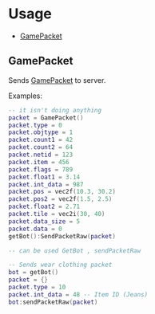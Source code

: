 # Usage
* [GamePacket](#GamePacket)

## GamePacket

Sends [GamePacket](structs.md#GamePacket) to server.

Examples:
```lua
-- it isn't doing anything
packet = GamePacket()
packet.type = 0
packet.objtype = 1
packet.count1 = 42
packet.count2 = 64
packet.netid = 123
packet.item = 456
packet.flags = 789
packet.float1 = 3.14
packet.int_data = 987
packet.pos = vec2f(10.3, 30.2)
packet.pos2 = vec2f(1.5, 2.5)
packet.float2 = 2.71
packet.tile = vec2i(30, 40)
packet.data_size = 5
packet.data = 0
getBot():SendPacketRaw(packet)

-- can be used GetBot , sendPacketRaw
```

```lua
-- Sends wear clothing packet
bot = getBot()
packet = {}
packet.type = 10 
packet.int_data = 48 -- Item ID (Jeans)
bot:sendPacketRaw(packet)
```
